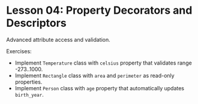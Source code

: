 # Lesson 04: Property Decorators and Descriptors

Advanced attribute access and validation.

Exercises:
- Implement `Temperature` class with `celsius` property that validates range -273..1000.
- Implement `Rectangle` class with `area` and `perimeter` as read-only properties.
- Implement `Person` class with `age` property that automatically updates `birth_year`.


